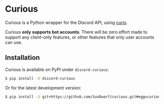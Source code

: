 # Curious

Curious is a Python wrapper for the Discord API, using 
[curio](https://github.com/dabeaz/curio).

Curious **only supports bot accounts**. There will be zero effort made
to support any client-only features, or other features that only user
accounts can use.

## Installation

Curious is available on PyPI under `discord-curious`:

```bash
$ pip install -U discord-curious
```

Or for the latest development version:

```bash
$ pip install -U git+https://github.com/SunDwarf/curious.git#egg=curious
```
